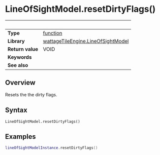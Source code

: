 # LineOfSightModel.resetDirtyFlags()

|                      | &nbsp;
| -------------------- | ---------------------------------------------------------------
| __Type__             | [function](http://docs.coronalabs.com/api/type/Function.html)
| __Library__          | [wattageTileEngine.LineOfSightModel](type_lineOfSightModel.markdown)
| __Return value__     | VOID
| __Keywords__         |
| __See also__         |


## Overview

Resets the the dirty flags.


## Syntax

	LineOfSightModel.resetDirtyFlags()


## Examples

``````lua
lineOfSightModelInstance.resetDirtyFlags()
``````
